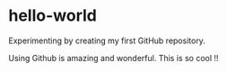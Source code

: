 # hello-world
Experimenting by creating my first GitHub repository.

Using Github is amazing and wonderful. This is so cool !!
